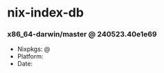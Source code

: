 # nix-index-db
### x86_64-darwin/master @ 240523.40e1e69
- Nixpkgs: @[](https://github.com/NixOS/nixpkgs/commit/40e1e69152f8c82da8f5ec578178d6c86d7282b0)
- Platform: 
- Date: 
